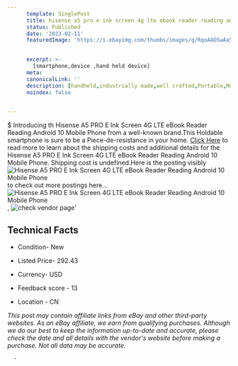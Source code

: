 ```yaml
---
      template: SinglePost
      title: hisense a5 pro e ink screen 4g lte ebook reader reading android 10 mobile phone
      status: Published
      date: '2023-02-11'
      featuredImage: 'https://i.ebayimg.com/thumbs/images/g/RqoAAOSwAa5iazol/s-l225.jpg'
       

      excerpt: >-
        [smartphone,device ,hand held device]
      meta:
      canonicalLink: ''
      description: [handheld,industrially made,well crafted,Portable,Mobile,Compact,Convenient,Lightweight,Maneuverable,Man-portable,Miniature,Carriable,Hand-held,Light,Holdable,Transportable,Mobile device,Pocket-sized,On-the-go,Wireless,Cordless,Compact size,Convenient size, smartphone,device ,hand held device]
      noindex: false
      

---
```

$
      Introducing th Hisense A5 PRO E Ink Screen 4G LTE eBook Reader Reading Android 10 Mobile Phone from a well-known brand.This Holdable smartphone is sure to be a Piece-de-resistance in your home. [Click Here](https://www.ebay.com/itm/403876046115?hash=item5e08e36523%3Ag%3ARqoAAOSwAa5iazol&mkevt=1&mkcid=1&mkrid=711-53200-19255-0&campid=%253CePNCampaignId%253E&customid=%253CreferenceId%253E&toolid=10049) to read more to learn about the shipping costs and additional details for the Hisense A5 PRO E Ink Screen 4G LTE eBook Reader Reading Android 10 Mobile Phone. Shipping cost is undefined.Here is the posting visibly ![Hisense A5 PRO E Ink Screen 4G LTE eBook Reader Reading Android 10 Mobile Phone](https://i.ebayimg.com/thumbs/images/g/RqoAAOSwAa5iazol/s-l225.jpg) to check out more postings here... ![Hisense A5 PRO E Ink Screen 4G LTE eBook Reader Reading Android 10 Mobile Phone](https://i.ebayimg.com/images/g/RqoAAOSwAa5iazol/s-l960.jpg), ![check vendor page](https://origin-galleryplus.ebayimg.com/ws/web/403876046115_2_0_1/225x225.jpg,https://origin-galleryplus.ebayimg.com/ws/web/403876046115_3_0_1/225x225.jpg,https://origin-galleryplus.ebayimg.com/ws/web/403876046115_4_0_1/225x225.jpg,https://origin-galleryplus.ebayimg.com/ws/web/403876046115_5_0_1/225x225.jpg,https://origin-galleryplus.ebayimg.com/ws/web/403876046115_6_0_1/225x225.jpg,https://origin-galleryplus.ebayimg.com/ws/web/403876046115_7_0_1/225x225.jpg,https://origin-galleryplus.ebayimg.com/ws/web/403876046115_8_0_1/225x225.jpg,https://origin-galleryplus.ebayimg.com/ws/web/403876046115_9_0_1/225x225.jpg,https://origin-galleryplus.ebayimg.com/ws/web/403876046115_10_0_1/225x225.jpg,https://origin-galleryplus.ebayimg.com/ws/web/403876046115_11_0_1/225x225.jpg,https://origin-galleryplus.ebayimg.com/ws/web/403876046115_12_0_1/225x225.jpg)'

      

 ## Technical Facts 



     
      

 - Condition- New 


      

 - Listed Price- 292.43 


      

 - Currency- USD 


      

 - Feedback score - 13 


      

 - Location - CN 


      
      

 *_This post may contain affiliate links from eBay and other third-party websites. As an eBay affiliate, we earn from qualifying purchases. Although we do our best to keep the information up-to-date and accurate, please check the date and all details with the vendor's website before making a purchase. Not all data may be accurate._*




      -
